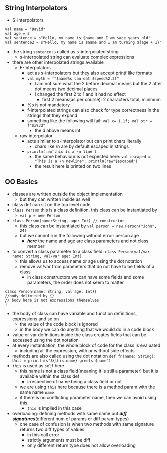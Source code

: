 ## String Interpolators
- S-Interpolators
```
val name = "David"
val age = 3
val sentence = s"Hello, my name is $name and I am $age years old"
val sentence2 = s"Hello, my name is $name and I am turning ${age + 1}"
```
- the string `sentence` is called as s-interpolated string
	- s-interpolated string can evaluate complex expressions
- there are other interpolated strings available
	- F-Interpolators
		- act as s-interpolators but they also accept printf like formats
		- `val myth = f"$name%s can eat $speed%2.2f"`
			- I am not sure what the 2 before decimal means but the 2 after dot means two decimal places
			- I changed the first 2 to 1 and it had no effect
				- first 2 means(as per course): 2 characters total, minimum 
		- %s is not mandatory
		- f-interpolated strings can also check for type correctness in the strings that they expand
		- something like the following will fail: `val x= 1.1f; val str = f"$x%3d"`
			- the d above means int
	- raw interpolator
		- acts similar to s-interpolator but can print chars literally
			- chars like \\n are by default escaped in strings
		- `println(raw"this is a \n line")`
			- the same behaviour is not expected here: `val escaped = "This is a \n newline"; println(raw"$escaped")`
			- the result here is printed on two lines


## OO Basics
- classes are written outside the object implementation
	- but they can written inside as well
- class def can sit on the top level code
- `class Person`  this is a class definition, this class can be instantiated by
	- `val p = new Person`
- `class Person(name:String, age: Int) // constructor`
	- this class can be instantiated by `val person = new Person("John", 24)`
	- but we cannot run the following without error: person.age
		- ***here*** the name and age are class parameters and not class member
- to convert a class parameter to a class field: `class Person(val/var name: String, val/var age: Int)`
	- this allows us to access name or age using the dot notation
	- remove val/var from parameters that do not have to be fields of a class
		- in class constructors we can have some fields and some parameters, the order does not seem to matter
```
class Person(name: String, val age: Int){
//body delimited by {}
// body here is not expressions themselves
}
```
- the body of class can have variable and function definitions, expressions and so on
	- the value of the code block is ignored
	- in the body we can do anything that we would do in a code block
- value or var definitions inside the class creates fields that can be accessed using the dot notation
- at every instantiation, the whole block of code for the class is evaluated
	- including all the expression, with or without side effects
- methods are also called using the dot notation
`def fn(name: String): Unit = println(s"${this.name} greets $name")`
- `this` is used as `self` here
	- this.name is not a class field(meaning it is still a parameter) but it is available within the class def
		- irrespective of name being a class field or not
	- we are using `this` here because there is a method param with the same name `name`
	- if there is no conflicting parameter name, then we can avoid using this.
		- `this` is implied in this case
- overloading: defining methods with same name but ***diff signatures***(different num of params or diff param types)
	- one case of confusion is when two methods with same signature returns two diff types of values
		- in this call error
		- strictly arguments must be diff
		- only different return type does not allow overloading